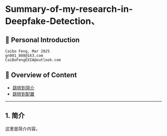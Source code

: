 # Summary-of-my-research-in-Deepfake-Detection、
## 🐋 Personal Introduction
```
Caibo Feng, Mar 2025
gn001_888@163.com
CaiBoFengEXIA@outlook.com
```
## 👀 Overview of Content
- [跳转到简介](#intro)
- [跳转到配置](#config)

---

<a id="intro"></a>
## 1. 简介
这里是简介内容。
### 
